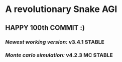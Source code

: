 # A revolutionary Snake AGI
## HAPPY 100th COMMIT :)
### _Newest working version:_ v3.4.1 STABLE
### _Monte carlo simulation:_ v4.2.3 MC STABLE
